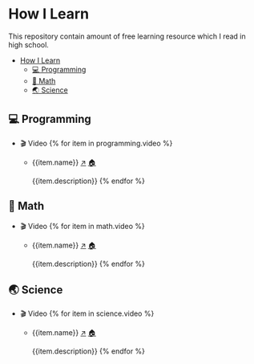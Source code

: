 # How I Learn

This repository contain amount of free learning resource which I read in high school.

- [How I Learn](#how-i-learn)
  - [💻 Programming](#💻-programming)
  - [🧮 Math](#🧮-math)
  - [🌏 Science](#🌏-science)

## 💻 Programming

- 🎬 Video
  {% for item in programming.video %}
  - {{item.name}} [↗️]({{item.url}}) [🏠](#how-i-learn)
  
    {{item.description}}
  {% endfor %}

## 🧮 Math

- 🎬 Video
  {% for item in math.video %}
  - {{item.name}} [↗️]({{item.url}}) [🏠](#how-i-learn)

    {{item.description}}
  {% endfor %}

## 🌏 Science

- 🎬 Video
  {% for item in science.video %}
  - {{item.name}} [↗️]({{item.url}}) [🏠](#how-i-learn)
  
    {{item.description}}
  {% endfor %}
